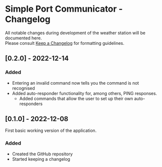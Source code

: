 # Simple Port Communicator - Changelog
All notable changes during development of the weather station will be documented here.  
Please consult [Keep a Changelog](https://keepachangelog.com/en/1.0.0/) for formatting guidelines.

## [0.2.0] - 2022-12-14
### Added
- Entering an invalid command now tells you the command is not recognised
- Added auto-responder functionality for, among others, PING responses.
  - Added commands that allow the user to set up their own auto-responders

## [0.1.0] - 2022-12-08
First basic working version of the application.
### Added
- Created the GitHub repository
- Started keeping a changelog
